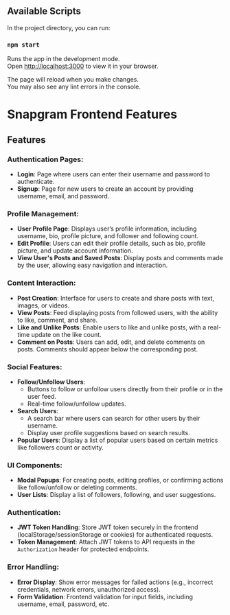 ## Available Scripts

In the project directory, you can run:

### `npm start`

Runs the app in the development mode.\
Open [http://localhost:3000](http://localhost:3000) to view it in your browser.

The page will reload when you make changes.\
You may also see any lint errors in the console.


# Snapgram Frontend Features

## Features

### Authentication Pages:
- **Login**: Page where users can enter their username and password to authenticate.
- **Signup**: Page for new users to create an account by providing username, email, and password.

### Profile Management:
- **User Profile Page**: Displays user’s profile information, including username, bio, profile picture, and follower and following count.
- **Edit Profile**: Users can edit their profile details, such as bio, profile picture, and update account information.
- **View User's Posts and Saved Posts**: Display posts and comments made by the user, allowing easy navigation and interaction.

### Content Interaction:
- **Post Creation**: Interface for users to create and share posts with text, images, or videos.
- **View Posts**: Feed displaying posts from followed users, with the ability to like, comment, and share.
- **Like and Unlike Posts**: Enable users to like and unlike posts, with a real-time update on the like count.
- **Comment on Posts**: Users can add, edit, and delete comments on posts. Comments should appear below the corresponding post.

### Social Features:
- **Follow/Unfollow Users**: 
  - Buttons to follow or unfollow users directly from their profile or in the user feed.
  - Real-time follow/unfollow updates.
- **Search Users**: 
  - A search bar where users can search for other users by their username.
  - Display user profile suggestions based on search results.
- **Popular Users**: Display a list of popular users based on certain metrics like followers count or activity.

### UI Components:
- **Modal Popups**: For creating posts, editing profiles, or confirming actions like follow/unfollow or deleting comments.
- **User Lists**: Display a list of followers, following, and user suggestions.

### Authentication:
- **JWT Token Handling**: Store JWT token securely in the frontend (localStorage/sessionStorage or cookies) for authenticated requests.
- **Token Management**: Attach JWT tokens to API requests in the `Authorization` header for protected endpoints.

### Error Handling:
- **Error Display**: Show error messages for failed actions (e.g., incorrect credentials, network errors, unauthorized access).
- **Form Validation**: Frontend validation for input fields, including username, email, password, etc.

